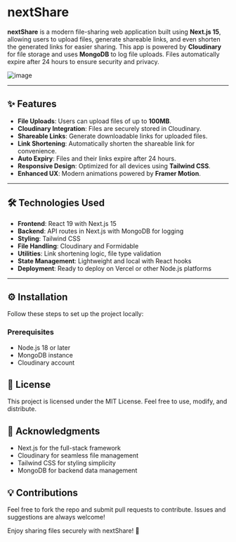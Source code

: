 # nextShare

**nextShare** is a modern file-sharing web application built using **Next.js 15**, allowing users to upload files, generate shareable links, and even shorten the generated links for easier sharing. This app is powered by **Cloudinary** for file storage and uses **MongoDB** to log file uploads. Files automatically expire after 24 hours to ensure security and privacy.

![image](https://github.com/user-attachments/assets/011a0b49-5f23-401f-9263-3c5049c2d90f)

---

## ✨ Features

- **File Uploads**: Users can upload files of up to **100MB**.
- **Cloudinary Integration**: Files are securely stored in Cloudinary.
- **Shareable Links**: Generate downloadable links for uploaded files.
- **Link Shortening**: Automatically shorten the shareable link for convenience.
- **Auto Expiry**: Files and their links expire after 24 hours.
- **Responsive Design**: Optimized for all devices using **Tailwind CSS**.
- **Enhanced UX**: Modern animations powered by **Framer Motion**.

---

## 🛠️ Technologies Used

- **Frontend**: React 19 with Next.js 15
- **Backend**: API routes in Next.js with MongoDB for logging
- **Styling**: Tailwind CSS
- **File Handling**: Cloudinary and Formidable
- **Utilities**: Link shortening logic, file type validation
- **State Management**: Lightweight and local with React hooks
- **Deployment**: Ready to deploy on Vercel or other Node.js platforms

---

## ⚙️ Installation

Follow these steps to set up the project locally:

### Prerequisites
- Node.js 18 or later
- MongoDB instance
- Cloudinary account

## 📜 License
This project is licensed under the MIT License. Feel free to use, modify, and distribute.

## 🙌 Acknowledgments
- Next.js for the full-stack framework
- Cloudinary for seamless file management
- Tailwind CSS for styling simplicity
- MongoDB for backend data management

## 💡 Contributions
Feel free to fork the repo and submit pull requests to contribute. Issues and suggestions are always welcome!

Enjoy sharing files securely with nextShare! 🚀
